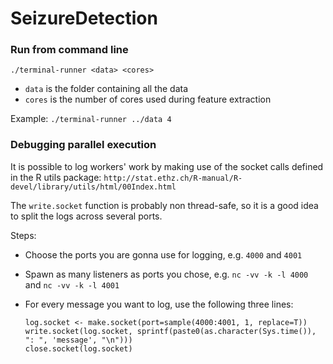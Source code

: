 SeizureDetection
================


### Run from command line
`./terminal-runner <data> <cores>`
- `data` is the folder containing all the data
- `cores` is the number of cores used during feature extraction

Example: `./terminal-runner ../data 4`

### Debugging parallel execution
It is possible to log workers' work by making use of the socket calls defined in the R utils package: `http://stat.ethz.ch/R-manual/R-devel/library/utils/html/00Index.html`

The `write.socket` function is probably non thread-safe, so it is a good idea to split the logs across several ports.

Steps:
- Choose the ports you are gonna use for logging, e.g. `4000` and `4001`
- Spawn as many listeners as ports you chose, e.g. `nc -vv -k -l 4000` and `nc -vv -k -l 4001`
- For every message you want to log, use the following three lines:

  ```
  log.socket <- make.socket(port=sample(4000:4001, 1, replace=T))
  write.socket(log.socket, sprintf(paste0(as.character(Sys.time()), ": ", 'message', "\n")))
  close.socket(log.socket)
  ```
